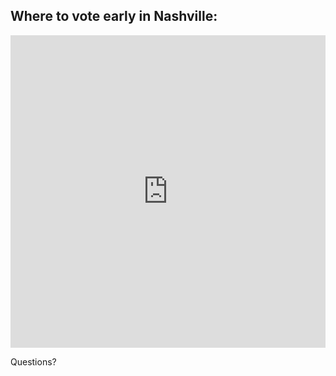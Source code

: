 
## Where to vote early in Nashville: 

<div class="sqs-block code-block sqs-block-code" data-block-type="23" id="block-yui_3_10_1_1_1400852221439_13171"><div class="sqs-block-content"><iframe width='100%' height='500px' frameBorder='0' src='http://a.tiles.mapbox.com/v3/cgoranson.iadfb7eb/attribution,zoompan,zoomwheel,share.html'></iframe></div></div><div class="sqs-block html-block sqs-block-html" data-block-type="2" id="block-yui_3_17_2_1_1405211578765_20562">

Questions?
